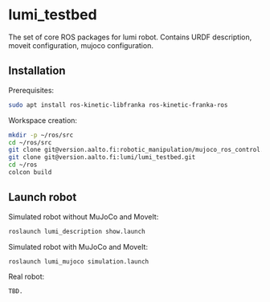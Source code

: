 # lumi_testbed

The set of core ROS packages for lumi robot. Contains URDF description,  moveit configuration, mujoco configuration.

## Installation
Prerequisites:
```sh
sudo apt install ros-kinetic-libfranka ros-kinetic-franka-ros
```
Workspace creation:
```sh
mkdir -p ~/ros/src
cd ~/ros/src
git clone git@version.aalto.fi:robotic_manipulation/mujoco_ros_control.git
git clone git@version.aalto.fi:lumi/lumi_testbed.git
cd ~/ros
colcon build
```
## Launch robot
Simulated robot without MuJoCo and MoveIt:
```sh
roslaunch lumi_description show.launch 
```

Simulated robot with MuJoCo and MoveIt:
```sh
roslaunch lumi_mujoco simulation.launch
```

Real robot:
```sh
TBD. 
```
